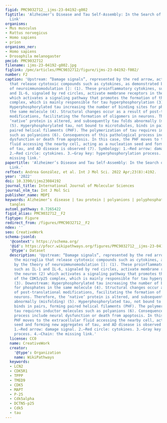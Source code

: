 ```yaml
---
figid: PMC9032712__ijms-23-04192-g002
figtitle: 'Alzheimer’s Disease and Tau Self-Assembly: In the Search of the Missing
  Link'
organisms:
- Mus musculus
- Rattus norvegicus
- Homo sapiens
- prion
organisms_ner:
- Homo sapiens
- Drosophila melanogaster
pmcid: PMC9032712
filename: ijms-23-04192-g002.jpg
figlink: /pmc/articles/PMC9032712/figure/ijms-23-04192-f002/
number: F2
caption: 'Upstream: “Damage signals”, represented by the red arrow, activate the microglia
  that release cytotoxic compounds such as cytokines, as demonstrated by the theory
  of neuroimmunomodulation []: (1). These proinflammatory cytokines, such as IL-1
  and IL-6, signaled by red circles, activate membrane receptors in the neuron (2)
  which activates a signaling pathway that promotes the formation of the CDK5/p25
  complex, which is mainly responsible for tau hyperphosphorylation (3). Downstream:
  Hyperphosphorylated tau increasing the number of binding sites for phosphates in
  the same molecule (4). Structural changes occur as a result of post-translational
  modifications, facilitating the formation of oligomers in neurons. Therefore, the
  ‘native’ protein is altered, and subsequently tau folds abnormally (misfolding)
  (5). Hyperphosphorylated tau, not bound to microtubules, binds in pairs, forming
  paired helical filaments (PHF). The polymerization of tau requires inductor molecules
  such as polyanions (6). Consequences of this pathological process include neural
  dysfunction or death from apoptosis. In this case, the PHF moves to the extracellular
  fluid accessing the nearby cell, acting as a nucleation seed and forming new aggregates
  of tau, and AD disease is observed (7). Symbology: 1.—Red arrow: damage signal.
  2.—Red circle: cytokines. 3.—Gray key: hyperphosphorylation process. 4.—Chain: the
  missing link.'
papertitle: 'Alzheimer’s Disease and Tau Self-Assembly: In the Search of the Missing
  Link.'
reftext: Andrea González, et al. Int J Mol Sci. 2022 Apr;23(8):4192.
year: '2022'
doi: 10.3390/ijms23084192
journal_title: International Journal of Molecular Sciences
journal_nlm_ta: Int J Mol Sci
publisher_name: MDPI
keywords: Alzheimer’s disease | tau protein | polyanions | polyphosphates | neurofibrillary
  tangles
automl_pathway: 0.7265422
figid_alias: PMC9032712__F2
figtype: Figure
redirect_from: /figures/PMC9032712__F2
ndex: ''
seo: CreativeWork
schema-jsonld:
  '@context': https://schema.org/
  '@id': https://pfocr.wikipathways.org/figures/PMC9032712__ijms-23-04192-g002.html
  '@type': Dataset
  description: 'Upstream: “Damage signals”, represented by the red arrow, activate
    the microglia that release cytotoxic compounds such as cytokines, as demonstrated
    by the theory of neuroimmunomodulation []: (1). These proinflammatory cytokines,
    such as IL-1 and IL-6, signaled by red circles, activate membrane receptors in
    the neuron (2) which activates a signaling pathway that promotes the formation
    of the CDK5/p25 complex, which is mainly responsible for tau hyperphosphorylation
    (3). Downstream: Hyperphosphorylated tau increasing the number of binding sites
    for phosphates in the same molecule (4). Structural changes occur as a result
    of post-translational modifications, facilitating the formation of oligomers in
    neurons. Therefore, the ‘native’ protein is altered, and subsequently tau folds
    abnormally (misfolding) (5). Hyperphosphorylated tau, not bound to microtubules,
    binds in pairs, forming paired helical filaments (PHF). The polymerization of
    tau requires inductor molecules such as polyanions (6). Consequences of this pathological
    process include neural dysfunction or death from apoptosis. In this case, the
    PHF moves to the extracellular fluid accessing the nearby cell, acting as a nucleation
    seed and forming new aggregates of tau, and AD disease is observed (7). Symbology:
    1.—Red arrow: damage signal. 2.—Red circle: cytokines. 3.—Gray key: hyperphosphorylation
    process. 4.—Chain: the missing link.'
  license: CC0
  name: CreativeWork
  creator:
    '@type': Organization
    name: WikiPathways
  keywords:
  - LCN2
  - CDK5R1
  - TPPP
  - TMED9
  - CDK5
  - MAPT
  - P-25
  - Cdk5alpha
  - DCTN5-p25
  - Cdk5
  - tau
---
```

